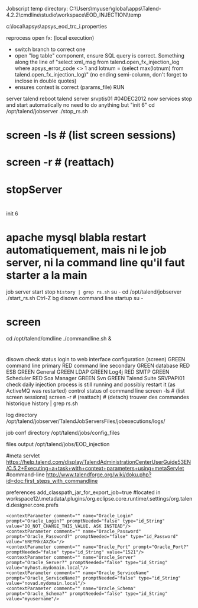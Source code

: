 Jobscript temp directory: C:\Users\myuser\global\apps\Talend-4.2.2\cmdline\studio\workspace\EOD_INJECTION\temp

c:\local\apsys\apsys_eod_trc_i.properties

reprocess open fx: (local execution)
- switch branch to correct one
- open "log table" component, ensure SQL query is correct. Something along the line of 
"select xml_msg from talend.open_fx_injection_log
where apsys_error_code <> 1
and lotnum = (select max(lotnum) from talend.open_fx_injection_log)"
(no ending semi-column, don't forget to inclose in double quotes)
- ensures context is correct (params_file)
RUN



server talend
 reboot talend server srvptis01
#04DEC2012 now services stop and start automatically no need to do anything but "init 6"
  cd /opt/talend/jobserver
  ./stop_rs.sh
# screen -ls # (list screen sessions)
#  screen -r  # (reattach)
#  <Enter>
#  stopServer
#  <Ctrl-d>
  init 6
  # apache mysql blabla restart automatiquement, mais ni le job server, ni la command line qu'il faut starter a la main
  job server start stop `history | grep rs.sh`
   su -
   cd /opt/talend/jobserver
   ./start_rs.sh
   Ctrl-Z
   bg
   disown
  command line startup
   su -
#   screen
   cd /opt/talend/cmdline
   ./commandline.sh &
# <Ctrl-A d>
   disown
  check status
   login to web interface
   configuration (screen)
	GREEN	command line primary
	RED   	command line secondary
	GREEN	database
	RED		ESB
	GREEN	General
	GREEN	LDAP
	GREEN	Log4j
	RED		SMTP
	GREEN	Scheduler
	RED		Soa Manager
	GREEN	Svn
	GREEN	Talend Suite
   SRVPAPI01
    check daily injection process is still running and possibly restart it (as ActiveMQ was restarted)
 control status of command line
  screen -ls # (list screen sessions)
  screen -r  # (reattach)
  <Ctrl-A d> # (detach)
 trouver des commandes historique
  history | grep rs.sh


log directory
/opt/talend/jobserver/TalendJobServersFiles/jobexecutions/logs/

job conf directory
/opt/talend/jobs/config_files

files output
/opt/talend/jobs/EOD_injection


#meta servlet https://help.talend.com/display/TalendAdministrationCenterUserGuide53EN/C.5.2+Executing+a+task+with+context+parameters+using+metaServlet
#command-line
http://www.talendforge.org/wiki/doku.php?id=doc:first_steps_with_commandline



preferences
add_classpath_jar_for_export_job=true #located in workspace12/.metadata/.plugins/org.eclipse.core.runtime/.settings/org.talend.designer.core.prefs


    <contextParameter comment="" name="Oracle_Login" prompt="Oracle_Login?" promptNeeded="false" type="id_String" value="DO_NOT_CHANGE_THIS_VALUE. ASK INSTEAD"/>
    <contextParameter comment="" name="Oracle_Password" prompt="Oracle_Password?" promptNeeded="false" type="id_Password" value="6REYRkcAXZk="/>
    <contextParameter comment="" name="Oracle_Port" prompt="Oracle_Port?" promptNeeded="false" type="id_String" value="1521"/>
    <contextParameter comment="" name="Oracle_Server" prompt="Oracle_Server?" promptNeeded="false" type="id_String" value="myhost.mydomain.local"/>
    <contextParameter comment="" name="Oracle_ServiceName" prompt="Oracle_ServiceName?" promptNeeded="false" type="id_String" value="novad.mydomain.local"/>
    <contextParameter comment="" name="Oracle_Schema" prompt="Oracle_Schema?" promptNeeded="false" type="id_String" value="myusername"/>
